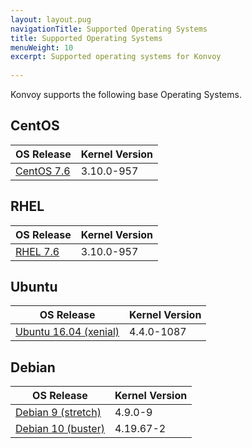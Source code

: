 ```yaml
---
layout: layout.pug
navigationTitle: Supported Operating Systems
title: Supported Operating Systems
menuWeight: 10
excerpt: Supported operating systems for Konvoy
 
---
```


Konvoy supports the following base Operating Systems.

## CentOS

| OS Release | Kernel Version |
|------------|----------------|
| [CentOS 7.6][centos_7_6] | 3.10.0-957 |

## RHEL

| OS Release | Kernel Version |
|------------|----------------|
| [RHEL 7.6][rhel_7_6] | 3.10.0-957 |

## Ubuntu

| OS Release | Kernel Version |
|------------|----------------|
| [Ubuntu 16.04 (xenial)][ubuntu_16] | 4.4.0-1087 |

## Debian

| OS Release | Kernel Version |
|------------|----------------|
| [Debian 9 (stretch)][debian_9] | 4.9.0-9 |
| [Debian 10 (buster)][debian_10] | 4.19.67-2 |

[centos_7_6]: https://wiki.centos.org/Manuals/ReleaseNotes/CentOS7.1810
[rhel_7_6]: https://access.redhat.com/documentation/en-us/red_hat_enterprise_linux/7/html/7.6_release_notes/index
[ubuntu_16]: https://wiki.ubuntu.com/XenialXerus/ReleaseNotes
[debian_9]: https://www.debian.org/releases/stretch/releasenotes
[debian_10]: https://www.debian.org/releases/buster/releasenotes
